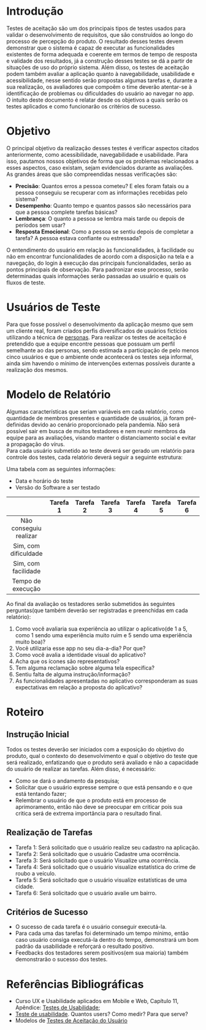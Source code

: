 # Introdução
Testes de aceitação são um dos principais tipos de testes usados para validar o desenvolvimento de requisitos, que são construídos ao longo do processo de percepção do produto. O resultado desses testes devem demonstrar que o sistema é capaz de executar as funcionalidades existentes de forma adequada e coerente em termos de tempo de resposta e validade dos resultados, já a construção desses testes se dá a partir de situações de uso do próprio sistema. Além disso, os testes de aceitação podem  também avaliar a aplicação quanto à navegabilidade, usabilidade e acessibilidade, nesse sentido serão propostas algumas tarefas e, durante a sua realização, os avaliadores que compoẽm o time deverão atentar-se à identificação de problemas ou dificuldades do usuário ao navegar no app. O intuito deste documento é relatar desde os objetivos a quais serão os testes aplicados e como funcionarão os critérios de sucesso.        

# Objetivo
O principal objetivo da realização desses testes é verificar aspectos citados anteriormente, como acessibilidade, navegabilidade e usabilidade. Para isso, pautamos nossos objetivos de forma que os problemas relacionados a esses aspectos, caso existam, sejam evidenciados durante as avaliações. As grandes áreas que são compreendidas nessas verificações são:          
* **Precisão**: Quantos erros a pessoa cometeu? E eles foram fatais ou a pessoa conseguiu se recuperar com as informações recebidas pelo sistema?              
* **Desempenho**: Quanto tempo e quantos passos são necessários para que a pessoa complete tarefas básicas?       
* **Lembrança**: O quanto a pessoa se lembra mais tarde ou depois de períodos sem usar?           
* **Resposta Emocional**: Como a pessoa se sentiu depois de completar a tarefa? A pessoa estava confiante ou estressada?        

O entendimento do usuário em relação às funcionalidades, à facilidade ou não em encontrar funcionalidades de acordo com a disposição na tela e a navegação, do login à execução das principais funcionalidades, serão as pontos principais de observação. Para padronizar esse processo, serão determinadas quais informações serão passadas ao usuário e quais os fluxos de teste.         

# Usuários de Teste
Para que fosse possível o desenvolvimento da aplicação mesmo que sem um cliente real, foram criados perfis diversificados de usuários fictícios utilizando a técnica de [personas](https://github.com/fga-eps-mds/2020.1-stay-safe-docs/blob/master/docs/produto/product-definition.md). Para realizar os testes de aceitação é pretendido que a equipe encontre pessoas que possuam um perfil semelhante ao das personas, sendo estimada a participação de pelo menos cinco usuários e que o ambiente onde acontecerá os testes seja informal, ainda sim havendo o mínimo de intervenções externas possíveis durante a realização dos mesmos.

# Modelo de Relatório
Algumas características que seriam variáveis em cada relatório, como quantidade de membros presentes e quantidade de usuários, já foram pré-definidas devido ao cenário proporcionado pela pandemia. Não será possível sair em busca de muitos testadores e nem reunir membros da equipe para as avaliações, visando manter o distanciamento social e evitar a propagação do vírus.       
Para cada usuário submetido ao teste deverá ser gerado um relatório para controle dos testes, cada relatório deverá seguir a seguinte estrutura:         
            
Uma tabela com as seguintes informações:            
* Data e horário do teste       
* Versão do Software a ser testado          


|                        | Tarefa 1 | Tarefa 2 | Tarefa 3 | Tarefa 4 | Tarefa 5 | Tarefa 6 |  
|:----------------------:|:--------:|:--------:|:--------:|:--------:|:--------:|:--------:|
| Não conseguiu realizar |          |          |          |          |          |          |
| Sim, com dificuldade   |          |          |          |          |          |          |
| Sim, com facilidade    |          |          |          |          |          |          |      
| Tempo de execução      |          |          |          |          |          |          |         

Ao final da avaliação os testadores serão submetidos às seguintes perguntas(que também deverão ser registradas e preenchidas em cada relatório):      
1. Como você avaliaria sua experiência ao utilizar o aplicativo(de 1 a 5, como 1 sendo uma experiência muito ruim e 5 sendo uma experiência muito boa)?       
2. Você utilizaria esse app no seu dia-a-dia? Por que?         
3. Como você avalia a identidade visual do aplicativo?        
4. Acha que os ícones são representativos?        
5. Tem alguma reclamação sobre alguma tela específica?     
6. Sentiu falta de alguma instrução/informação?
7. As funcionalidades apresentadas no aplicativo corresponderam as suas expectativas em relação a proposta do aplicativo?      

# Roteiro 
## Instrução Inicial
Todos os testes deverão ser iniciados com a exposição do objetivo do produto, qual o contexto do desenvolvimento e qual o objetivo do teste que será realizado, enfatizando que o produto será avaliado e não a capacidade do usuário de realizar as tarefas. Além disso, é necessário:        
* Como se dará o andamento da pesquisa;       
* Solicitar que o usuário expresse sempre o que está pensando e o que está tentando fazer;      
* Relembrar o usuário de que o produto está em processo de aprimoramento, então não deve se preocupar em criticar pois sua critica será de extrema importância para o resultado final.       

## Realização de Tarefas
* Tarefa 1: Será solicitado que o usuário realize seu cadastro na aplicação.      
* Tarefa 2: Será solicitado que o usuário Cadastre uma ocorrência.      
* Tarefa 3: Será solicitado que o usuário Visualize uma ocorrência.     
* Tarefa 4: Será solicitado que o usuário visualize estatística do crime de roubo a veículo.
* Tarefa 5: Será solicitado que o usuário visualize estatísticas de uma cidade.
* Tarefa 6: Será solicitado que o usuário avalie um bairro.         

## Critérios de Sucesso   
* O sucesso de cada tarefa é o usuário conseguir executá-la. 
* Para cada uma das tarefas foi determinado um tempo mínimo, então caso usuário consiga executá-la dentro do tempo, demonstrará um bom padrão da usabilidade e reforçará o resultado positivo. 
* Feedbacks dos testadores serem positivos(em sua maioria) também demonstrarão o sucesso dos testes.   

# Referências Bibliográficas     
* Curso UX e Usabilidade aplicados em Mobile e Web, Capítulo 11, Apêndice: [Testes de Usabilidade](https://www.caelum.com.br/apostila-ux-usabilidade-mobile-web/usabilidade/#preparao-prvia);              
* [Teste de usabilidade](https://www.uiux.pt/2019/09/26/testes-de-usabilidade/). Quantos users? Como medir? Para que serve?      
* Modelos de [Testes de Aceitação do Usuário](https://cjjcastro.gitlab.io/2019-1-hubcare-docs/project-quality-management/acceptance-test-model/)      
